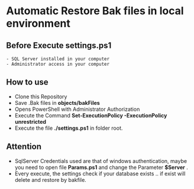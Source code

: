 # Automatic Restore Bak files in local environment

## Before Execute settings.ps1
    - SQL Server installed in your computer
    - Administrator access in your computer
## How to use
  - Clone this Repository
  - Save .Bak files in **objects/bakFiles**
  - Opens PowerShell with Administrator Authorization 
  - Execute the Command **Set-ExecutionPolicy -ExecutionPolicy unrestricted**
  - Execute the file **./settings.ps1** in folder root.

## Attention
  - SqlServer Credentials used are that of windows authentication, maybe you need to open file **Params.ps1** and change the Parameter **$Server** . 
  - Every execute, the settings check if your database exists .. if exist will delete and restore by bakfile.

